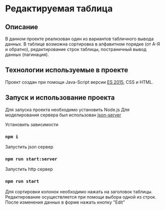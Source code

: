 # Редактируемая таблица 

## Описание
В данном проекте реализован один из вариантов табличного вывода данных. В таблице возможна сортировка в алфавитном порядке (от А-Я и обратно), редактирование строк таблицы, постраничный вывод данных (пагинация).

## Технологии используемые в проекте
Проект создан при помощи Java-Script версии [ES 2015](https://262.ecma-international.org/6.0/), CSS и HTML.

## Запуск и использование проекта
Для запуска проекта необходимо установить Node.js
Для моделирования сервера был использован [json-server](https://www.npmjs.com/package/json-server)

Установить зависимости
### `npm i`
Запустить json сервер
### `npm run start:server`
Запустить http сервер
### `npm run start`
Для сортировки колонок необходимо нажать на заголовок таблицы. Редактирование осуществляется при помощи выбора одной из строк. После изменения данных в форме нажать кнопку "Edit" 

